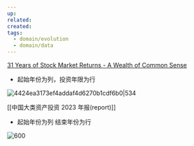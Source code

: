```yaml
---
up: 
related: 
created: 
tags:
  - domain/evolution
  - domain/data
---
```


[31 Years of Stock Market Returns - A Wealth of Common Sense](https://awealthofcommonsense.com/2024/09/31-years-of-stock-market-returns/)

- 起始年份为列，投资年限为行

![4424ea3173ef4addaf4d6270b1cdf6b0|534](https://s1.vika.cn/space/2024/09/25/4424ea3173ef4addaf4d6270b1cdf6b0)

[[中国大类资产投资 2023 年报(report)]]

- 起始年份为列 结束年份为行

![600](https://s1.vika.cn/space/2024/03/13/d87402d7ad22461f94bc093a45ac2599)